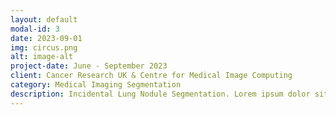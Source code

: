 ```yaml
---
layout: default
modal-id: 3
date: 2023-09-01
img: circus.png
alt: image-alt
project-date: June - September 2023
client: Cancer Research UK & Centre for Medical Image Computing
category: Medical Imaging Segmentation
description: Incidental Lung Nodule Segmentation. Lorem ipsum dolor sit amet, consectetur adipisicing elit. Mollitia neque assumenda ipsam nihil, molestias magnam, recusandae quos quis inventore quisquam velit asperiores, vitae? Reprehenderit soluta, eos quod consequuntur itaque. Nam.
---
```

